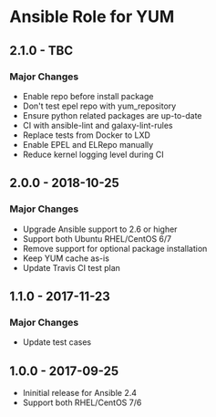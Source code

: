 # Ansible Role for YUM

## 2.1.0 - TBC

### Major Changes

  - Enable repo before install package
  - Don't test epel repo with yum\_repository
  - Ensure python related packages are up-to-date
  - CI with ansible-lint and galaxy-lint-rules
  - Replace tests from Docker to LXD
  - Enable EPEL and ELRepo manually
  - Reduce kernel logging level during CI

## 2.0.0 - 2018-10-25

### Major Changes

  - Upgrade Ansible support to 2.6 or higher
  - Support both Ubuntu RHEL/CentOS 6/7
  - Remove support for optional package installation
  - Keep YUM cache as-is
  - Update Travis CI test plan

## 1.1.0 - 2017-11-23

### Major Changes

  - Update test cases

## 1.0.0 - 2017-09-25

  - Ininitial release for Ansible 2.4
  - Support both RHEL/CentOS 7/6
